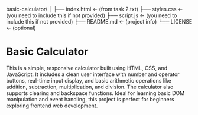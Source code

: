 basic-calculator/
│
├── index.html         ← (from task 2.txt)
├── styles.css         ← (you need to include this if not provided)
├── script.js          ← (you need to include this if not provided)
├── README.md          ← (project info)
└── LICENSE            ← (optional)
# Basic Calculator

This is a simple, responsive calculator built using HTML, CSS, and JavaScript. It includes a clean user interface with number and operator buttons, real-time input display, and basic arithmetic operations like addition, subtraction, multiplication, and division. The calculator also supports clearing and backspace functions. Ideal for learning basic DOM manipulation and event handling, this project is perfect for beginners exploring frontend web development.

